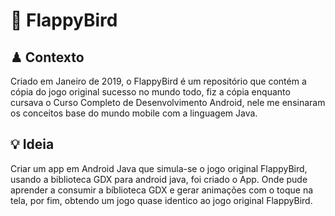 # 🐤 FlappyBird

## ♟ Contexto

Criado em Janeiro de 2019, o FlappyBird é um repositório que contém a cópia do jogo original sucesso no mundo todo, fiz a cópia enquanto cursava o Curso Completo de Desenvolvimento Android, nele me ensinaram os conceitos base do mundo mobile com a linguagem Java.

## 💡 Ideia

Criar um app em Android Java que simula-se o jogo original FlappyBird, usando a biblioteca GDX para android java, foi criado o App. Onde pude aprender a consumir a bíblioteca GDX e gerar animações com o toque na tela, por fim, obtendo um jogo quase identico ao jogo original FlappyBird.
